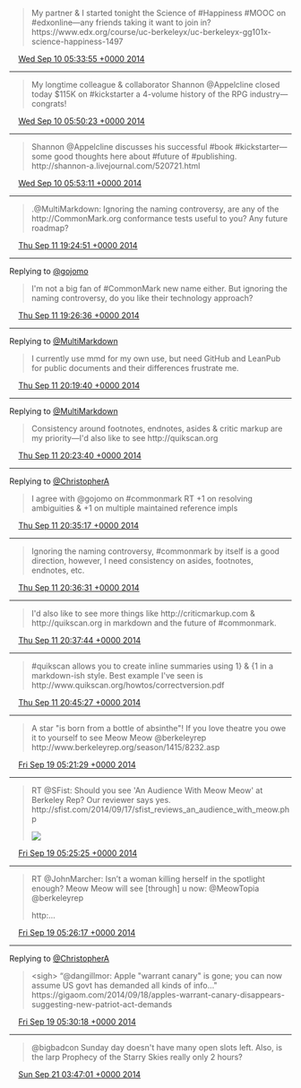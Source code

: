 > My partner &amp; I started tonight the Science of \#Happiness \#MOOC on \#edxonline—any friends taking it want to join in? https://www\.edx\.org/course/uc\-berkeleyx/uc\-berkeleyx\-gg101x\-science\-happiness\-1497

<img src="../../media/tweet.ico" width="12" /> [Wed Sep 10 05:33:55 +0000 2014](https://twitter.com/ChristopherA/status/509575474163372033)

----

> My longtime colleague &amp; collaborator Shannon @Appelcline closed today $115K on \#kickstarter a 4\-volume history of the RPG industry—congrats\!

<img src="../../media/tweet.ico" width="12" /> [Wed Sep 10 05:50:23 +0000 2014](https://twitter.com/ChristopherA/status/509579620140593154)

----

> Shannon @Appelcline discusses his successful \#book \#kickstarter—some good thoughts here about \#future of \#publishing\. http://shannon\-a\.livejournal\.com/520721\.html

<img src="../../media/tweet.ico" width="12" /> [Wed Sep 10 05:53:11 +0000 2014](https://twitter.com/ChristopherA/status/509580322678120450)

----

> \.@MultiMarkdown: Ignoring the naming controversy, are any of the http://CommonMark\.org conformance tests useful to you? Any future roadmap?

<img src="../../media/tweet.ico" width="12" /> [Thu Sep 11 19:24:51 +0000 2014](https://twitter.com/ChristopherA/status/510146975581208576)

----

Replying to [@gojomo](https://twitter.com/gojomo/status/508828587844059138)

> I'm not a big fan of \#CommonMark new name either\. But ignoring the naming controversy, do you like their technology approach?

<img src="../../media/tweet.ico" width="12" /> [Thu Sep 11 19:26:36 +0000 2014](https://twitter.com/ChristopherA/status/510147416792637440)

----

Replying to [@MultiMarkdown](https://twitter.com/MultiMarkdown/status/510148811315220481)

> I currently use mmd for my own use, but need GitHub and LeanPub for public documents and their differences frustrate me\.

<img src="../../media/tweet.ico" width="12" /> [Thu Sep 11 20:19:40 +0000 2014](https://twitter.com/ChristopherA/status/510160769455890432)

----

Replying to [@MultiMarkdown](https://twitter.com/MultiMarkdown/status/510148811315220481)

> Consistency around footnotes, endnotes, asides &amp; critic markup are my priority—I'd also like to see http://quikscan\.org

<img src="../../media/tweet.ico" width="12" /> [Thu Sep 11 20:23:40 +0000 2014](https://twitter.com/ChristopherA/status/510161778383130624)

----

Replying to [@ChristopherA](https://twitter.com/gojomo/status/510154835354611712)

> I agree with @gojomo on \#commonmark RT \+1 on resolving ambiguities &amp; \+1 on multiple maintained reference impls

<img src="../../media/tweet.ico" width="12" /> [Thu Sep 11 20:35:17 +0000 2014](https://twitter.com/ChristopherA/status/510164700365996032)

----

> Ignoring the naming controversy, \#commonmark by itself is a good direction, however, I need consistency on asides, footnotes, endnotes, etc\.

<img src="../../media/tweet.ico" width="12" /> [Thu Sep 11 20:36:31 +0000 2014](https://twitter.com/ChristopherA/status/510165008722837505)

----

> I'd also like to see more things like http://criticmarkup\.com &amp; http://quikscan\.org in markdown and the future of \#commonmark\.

<img src="../../media/tweet.ico" width="12" /> [Thu Sep 11 20:37:44 +0000 2014](https://twitter.com/ChristopherA/status/510165316559597568)

----

> \#quikscan allows you to create inline summaries using 1\} &amp; \{1 in a markdown\-ish style\. Best example I've seen is http://www\.quikscan\.org/howtos/correctversion\.pdf

<img src="../../media/tweet.ico" width="12" /> [Thu Sep 11 20:45:27 +0000 2014](https://twitter.com/ChristopherA/status/510167256857198592)

----

> A star "is born from a bottle of absinthe"\! If you love theatre you owe it to yourself to see Meow Meow @berkeleyrep http://www\.berkeleyrep\.org/season/1415/8232\.asp

<img src="../../media/tweet.ico" width="12" /> [Fri Sep 19 05:21:29 +0000 2014](https://twitter.com/ChristopherA/status/512833837689098241)

----

> RT @SFist: Should you see 'An Audience With Meow Meow' at Berkeley Rep? Our reviewer says yes\. http://sfist\.com/2014/09/17/sfist\_reviews\_an\_audience\_with\_meow\.php 
> 
> ![](../../media/512834828631171072-BxxXtqDCQAAH8IT.jpg)

<img src="../../media/tweet.ico" width="12" /> [Fri Sep 19 05:25:25 +0000 2014](https://twitter.com/ChristopherA/status/512834828631171072)

----

> RT @JohnMarcher: Isn’t a woman killing herself in the spotlight enough? Meow Meow will see \[through\] u now: @MeowTopia @berkeleyrep   
>   
> http:…

<img src="../../media/tweet.ico" width="12" /> [Fri Sep 19 05:26:17 +0000 2014](https://twitter.com/ChristopherA/status/512835045090791424)

----

Replying to [@ChristopherA](https://twitter.com/dangillmor/status/512636409992056832)

> &lt;sigh&gt; “@dangillmor: Apple "warrant canary" is gone; you can now assume US govt has demanded all kinds of info…" https://gigaom\.com/2014/09/18/apples\-warrant\-canary\-disappears\-suggesting\-new\-patriot\-act\-demands

<img src="../../media/tweet.ico" width="12" /> [Fri Sep 19 05:30:18 +0000 2014](https://twitter.com/ChristopherA/status/512836058057154560)

----

> @bigbadcon Sunday day doesn't have many open slots left\. Also, is the larp Prophecy of the Starry Skies really only 2 hours?

<img src="../../media/tweet.ico" width="12" /> [Sun Sep 21 03:47:01 +0000 2014](https://twitter.com/ChristopherA/status/513534838242938880)